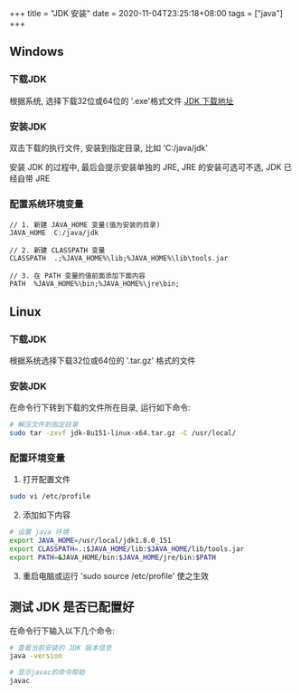 +++
title = "JDK 安装"
date = 2020-11-04T23:25:18+08:00
tags = ["java"]
+++

## Windows

### 下载JDK
根据系统, 选择下载32位或64位的 '.exe'格式文件
[JDK 下载地址](http://www.oracle.com/technetwork/java/javase/downloads/index.html)

### 安装JDK
双击下载的执行文件, 安装到指定目录, 比如 'C:/java/jdk'

安装 JDK 的过程中, 最后会提示安装单独的 JRE, JRE 的安装可选可不选, JDK 已经自带 JRE

### 配置系统环境变量

```
// 1. 新建 JAVA_HOME 变量(值为安装的目录)
JAVA_HOME  C:/java/jdk

// 2. 新建 CLASSPATH 变量
CLASSPATH  .;%JAVA_HOME%\lib;%JAVA_HOME%\lib\tools.jar

// 3. 在 PATH 变量的值前面添加下面内容
PATH  %JAVA_HOME%\bin;%JAVA_HOME%\jre\bin;
```


## Linux
### 下载JDK
根据系统选择下载32位或64位的 '.tar.gz' 格式的文件

### 安装JDK
在命令行下转到下载的文件所在目录, 运行如下命令:

```bash
# 解压文件到指定目录
sudo tar -zxvf jdk-8u151-linux-x64.tar.gz -C /usr/local/
```

### 配置环境变量
1. 打开配置文件
```bash
sudo vi /etc/profile
```

2. 添加如下内容
```bash
# 设置 java 环境
export JAVA_HOME=/usr/local/jdk1.8.0_151
export CLASSPATH=.:$JAVA_HOME/lib:$JAVA_HOME/lib/tools.jar
export PATH=&JAVA_HOME/bin:$JAVA_HOME/jre/bin:$PATH
```

3. 重启电脑或运行 'sudo source /etc/profile' 使之生效

## 测试 JDK 是否已配置好
在命令行下输入以下几个命令:
```bash
# 查看当前安装的 JDK 版本信息
java -version

# 显示javac的命令帮助
javac
```
